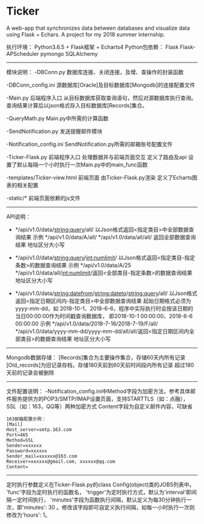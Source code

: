 # Ticker
A web-app that synchronizes data between databases and visualize data using Flask + Echars.
A project for my 2018 summer internship. 

执行环境：
Python3.6.5 + Flask框架 + Echarts4
Python包依赖：
	Flask
	Flask-APScheduler
	pymongo
	SQLAlchemy
	
**************************************************************************

模块说明：
-DBConn.py
	数据库连接、关闭连接，及增、查操作的封装函数
	
-DBConn_config.ini
	源数据库[Oracle]及目标数据库[Mongodb]的连接配置文件
	
-Main.py
	后端程序入口
	从目标数据库获取查询语句，然后对源数据库执行查询。查询结果计算后以json格式存入目标数据库[Records]集合。
	
-QueryMath.py
	Main.py中所需的计算函数
	
-SendNotification.py
	发送提醒邮件模块
	
-Notification_config.ini
	SendNotification.py所需的邮箱账号配置文件
	
-Ticker-Flask.py
	前端程序入口
	处理数据并与前端页面交互
	定义了路由及api
	设置了默认每隔一个小时执行一次Main.py中的main_func函数
	
-templates/Ticker-view.html
	前端页面
	由Ticker-Flask.py渲染
	定义了Echarts图表的相关配置
	
-static/*
	前端页面依赖的js文件

**************************************************************************

API说明：
- */api/v1.0/data/<string:query>/all/
	以Json格式返回<指定类目>中全部数据查询结果
	示例 */api/v1.0/data/A/all/
	*/api/v1.0/data/all/all/ 返回全部数据查询结果
	地址区分大小写
	
- */api/v1.0/data/<string:query>/<int:numlimit>/
	以Json格式返回<指定类目-指定条数>的数据查询结果
	示例 */api/v1.0/data/A/25
	*/api/v1.0/data/all/<int:numlimit>/返回<全部类目-指定条数>的数据查询结果
	地址区分大小写

- */api/v1.0/data/<string:datefrom>/<string:dateto>/<string:query>/all/
    以Json格式返回<指定日期区间内-指定类目>中全部数据查询结果
    起始日期格式必须为 yyyy-mm-dd，如 2018-10-1、2018-6-6，程序中实际执行时会按该日期的当日00:00:00作为时间戳查询数据库， 即2018-10-1 00:00:00、2018-6-6 00:00:00
    示例 */api/v1.0/data/2018-7-16/2018-7-19/F/all/
    */api/v1.0/data/yyyy-mm-dd/yyyy-mm-dd/all/all/返回<指定日期区间内全部类目>的数据查询结果
    地址区分大小写

**************************************************************************

Mongodb数据存储：
[Records]集合为主要操作集合，存储60天内所有记录
[Old_records]为旧记录存档，存储180天前到60天前时间段内所有记录
超过180天前的记录会被删除

**************************************************************************

文件配置说明：
-Notification_config.ini中Method字段为加密方法，参考具体邮件服务提供方的POP3/SMTP/IMAP设置页面，支持STARTTLS（如：点融），SSL（如：163，QQ等）两种加密方式
 Content字段为自定义邮件内容，可缺省

    163邮箱配置示例：
    [Mail]
    Host_server=smtp.163.com
    Port=465
    Method=SSL
    Sender=xxxxxx
    Password=xxxxxx
    Sender_mail=xxxxxx@163.com
    Receiver=xxxxxx@gmail.com, xxxxxx@qq.com
    Content=

**************************************************************************

定时执行参数定义在Ticker-Flask.py的class Config(object)类的JOBS列表中。
'func'字段为定时执行的函数名，
'trigger'为定时执行方式，默认为'interval'即间隔一定时间执行，
'minutes'字段为函数执行间隔，默认定义为每30分钟执行一次，即'minutes': 30 。修改该字段即可自定义执行间隔，如每一小时执行一次则修改为'hours': 1。
